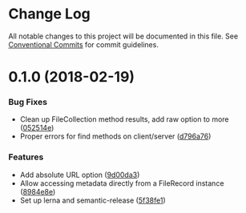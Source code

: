 # Change Log

All notable changes to this project will be documented in this file.
See [Conventional Commits](https://conventionalcommits.org) for commit guidelines.

<a name="0.1.0"></a>
# 0.1.0 (2018-02-19)


### Bug Fixes

* Clean up FileCollection method results, add raw option to more ([052514e](https://github.com/reactioncommerce/reaction-file-collections/commit/052514e))
* Proper errors for find methods on client/server ([d796a76](https://github.com/reactioncommerce/reaction-file-collections/commit/d796a76))


### Features

* Add absolute URL option ([9d00da3](https://github.com/reactioncommerce/reaction-file-collections/commit/9d00da3))
* Allow accessing metadata directly from a FileRecord instance ([8984e8e](https://github.com/reactioncommerce/reaction-file-collections/commit/8984e8e))
* Set up lerna and semantic-release ([5f38fe1](https://github.com/reactioncommerce/reaction-file-collections/commit/5f38fe1))
